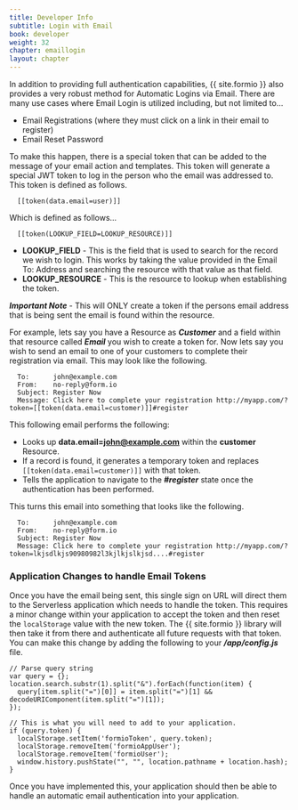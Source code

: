 ```yaml
---
title: Developer Info
subtitle: Login with Email
book: developer
weight: 32
chapter: emaillogin
layout: chapter
---
```

In addition to providing full authentication capabilities, {{ site.formio }} also provides a very robust method for Automatic Logins via Email. There are many use cases where Email Login is utilized including, but not limited to...

 - Email Registrations (where they must click on a link in their email to register)
 - Email Reset Password

To make this happen, there is a special token that can be added to the message of your email action and templates. This token will generate a special JWT token to log in the person who the email was addressed to. This token is defined as follows.

```
  [[token(data.email=user)]]
```

Which is defined as follows...

```
  [[token(LOOKUP_FIELD=LOOKUP_RESOURCE)]]
```

 - **LOOKUP_FIELD** - This is the field that is used to search for the record we wish to login. This works by taking the value provided in the Email To: Address and searching the resource with that value as that field.
 - **LOOKUP_RESOURCE** - This is the resource to lookup when establishing the token.

***Important Note*** - This will ONLY create a token if the persons email address that is being sent the email is found within the resource.

For example, lets say you have a Resource as ***Customer*** and a field within that resource called ***Email*** you wish to create a token for. Now lets say you wish to send an email to one of your customers to complete their registration via email. This may look like the following.

```
  To:      john@example.com
  From:    no-reply@form.io
  Subject: Register Now
  Message: Click here to complete your registration http://myapp.com/?token=[[token(data.email=customer)]]#register
```

This following email performs the following:

 - Looks up **data.email=john@example.com** within the **customer** Resource.
 - If a record is found, it generates a temporary token and replaces ```[[token(data.email=customer)]]``` with that token.
 - Tells the application to navigate to the ***#register*** state once the authentication has been performed.

This turns this email into something that looks like the following.

```
  To:      john@example.com
  From:    no-reply@form.io
  Subject: Register Now
  Message: Click here to complete your registration http://myapp.com/?token=lkjsdlkjs90980982l3kjlkjslkjsd....#register
```

### Application Changes to handle Email Tokens
Once you have the email being sent, this single sign on URL will direct them to the Serverless application which needs to handle the token. This requires a minor change within your application to accept the token and then reset the ```localStorage``` value with the new token. The {{ site.formio }} library will then take it from there and authenticate all future requests with that token. You can make this change by adding the following to your ***/app/config.js*** file.

```
// Parse query string
var query = {};
location.search.substr(1).split("&").forEach(function(item) {
  query[item.split("=")[0]] = item.split("=")[1] && decodeURIComponent(item.split("=")[1]);
});

// This is what you will need to add to your application.
if (query.token) {
  localStorage.setItem('formioToken', query.token);
  localStorage.removeItem('formioAppUser');
  localStorage.removeItem('formioUser');
  window.history.pushState("", "", location.pathname + location.hash);
}
```

Once you have implemented this, your application should then be able to handle an automatic email authentication into your application.

